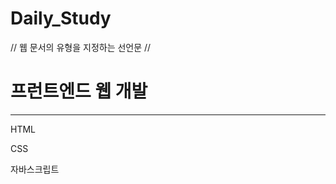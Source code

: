 # Daily_Study

<!DOCTYPE html> // 웹 문서의 유형을 지정하는 선언문
<html lang="ko"> // 
<head>
  <meta charset="UTF-8">
  <title>HTML 기본 문서</title>
</head>
<body>
  <h1>프런트엔드 웹 개발</h1>
  <hr>
  <p>HTML</p>
  <p>CSS</p>
  <p>자바스크립트</p>
</body>
</html>

